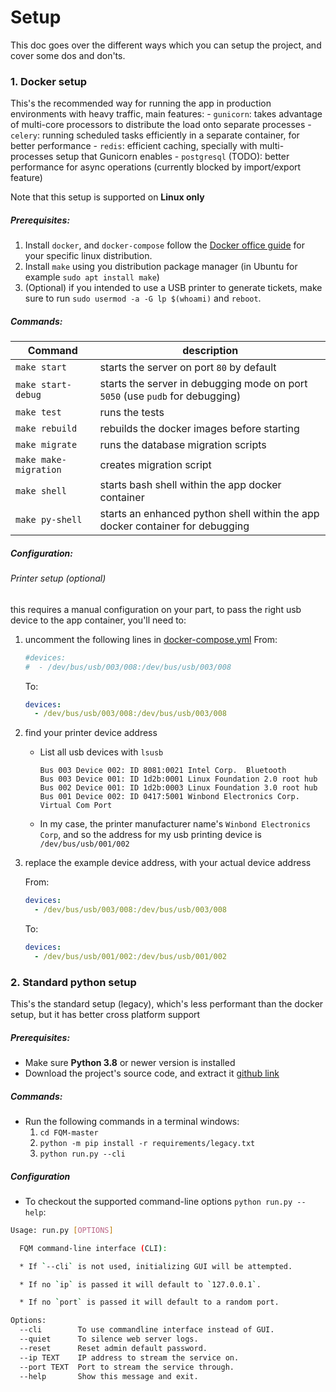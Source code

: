 # Setup

This doc goes over the different ways which you can setup the project, and cover some dos and don'ts.

### 1. Docker setup

This's the recommended way for running the app in production environments with heavy traffic, main features:
    - `gunicorn`: takes advantage of multi-core processors to distribute the load onto separate processes
    - `celery`: running scheduled tasks efficiently in a separate container, for better performance
    - `redis`: efficient caching, specially with multi-processes setup that Gunicorn enables
    - `postgresql` (TODO): better performance for async operations (currently blocked by import/export feature)

Note that this setup is supported on **Linux only**

##### Prerequisites:

1. Install `docker`, and `docker-compose` follow the [Docker office guide](https://docs.docker.com/engine/install/#server) for your specific linux distribution.
2. Install `make` using you distribution package manager (in Ubuntu for example `sudo apt install make`)
3. (Optional) if you intended to use a USB printer to generate tickets, make sure to run `sudo usermod -a -G lp $(whoami)` and `reboot`.

##### Commands:

| Command               | description                                                                   |
|-----------------------|-------------------------------------------------------------------------------|
| `make start`          | starts the server on port `80` by default                                     |
| `make start-debug`    | starts the server in debugging mode on port `5050` (use `pudb` for debugging) |
| `make test`           | runs the tests                                                                |
| `make rebuild`        | rebuilds the docker images before starting                                    |
| `make migrate`        | runs the database migration scripts                                           |
| `make make-migration` | creates migration script                                                      |
| `make shell`          | starts bash shell within the app docker container                             |
| `make py-shell`       | starts an enhanced python shell within the app docker container for debugging |

##### Configuration:

###### Printer setup (optional)

this requires a manual configuration on your part, to pass the right usb device to the app container,
you'll need to:

1. uncomment the following lines in [docker-compose.yml](../docker-compose.yml)
    From:
    ```yml
    #devices:
    #  - /dev/bus/usb/003/008:/dev/bus/usb/003/008
    ```

    To:

    ```yml
    devices:
      - /dev/bus/usb/003/008:/dev/bus/usb/003/008
    ```

2. find your printer device address
    - List all usb devices with `lsusb`
        ```
        Bus 003 Device 002: ID 8081:0021 Intel Corp.  Bluetooth
        Bus 003 Device 001: ID 1d2b:0001 Linux Foundation 2.0 root hub
        Bus 002 Device 001: ID 1d2b:0003 Linux Foundation 3.0 root hub
        Bus 001 Device 002: ID 0417:5001 Winbond Electronics Corp. Virtual Com Port
        ```
    
    - In my case, the printer manufacturer name's `Winbond Electronics Corp`,
      and so the address for my usb printing device is `/dev/bus/usb/001/002`

3. replace the example device address, with your actual device address

    From:
    ```yml
    devices:
      - /dev/bus/usb/003/008:/dev/bus/usb/003/008
    ```

    To:

    ```yml
    devices:
      - /dev/bus/usb/001/002:/dev/bus/usb/001/002
    ```

### 2. Standard python setup

This's the standard setup (legacy), which's less performant than the docker setup, but it has better cross platform support

##### Prerequisites:

- Make sure **Python 3.8** or newer version is installed
- Download the project's source code, and extract it [github link](https://github.com/mrf345/FQM/archive/refs/heads/master.zip)

##### Commands:

- Run the following commands in a terminal windows:
    1. `cd FQM-master`
    2. `python -m pip install -r requirements/legacy.txt`
    3. `python run.py --cli`


##### Configuration
- To checkout the supported command-line options `python run.py --help`:

```bash
Usage: run.py [OPTIONS]

  FQM command-line interface (CLI):

  * If `--cli` is not used, initializing GUI will be attempted.

  * If no `ip` is passed it will default to `127.0.0.1`.

  * If no `port` is passed it will default to a random port.

Options:
  --cli        To use commandline interface instead of GUI.
  --quiet      To silence web server logs.
  --reset      Reset admin default password.
  --ip TEXT    IP address to stream the service on.
  --port TEXT  Port to stream the service through.
  --help       Show this message and exit.
```
